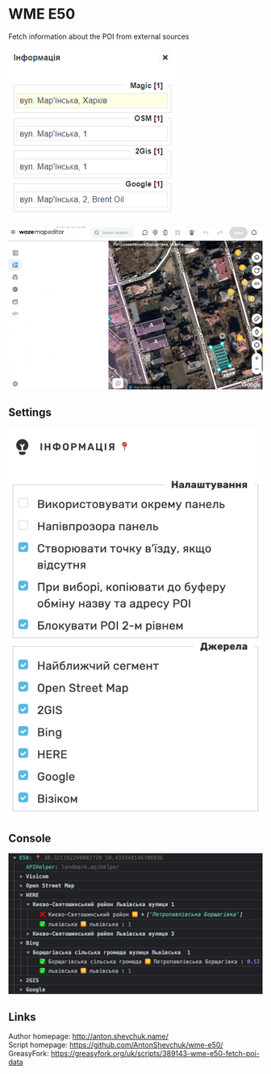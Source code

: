 # WME E50
Fetch information about the POI from external sources

![](screenshot.png)


![](example.gif)

## Settings

![](settings.png)

## Console

![](console.png)

## Links
Author homepage: http://anton.shevchuk.name/  
Script homepage: https://github.com/AntonShevchuk/wme-e50/  
GreasyFork: https://greasyfork.org/uk/scripts/389143-wme-e50-fetch-poi-data  
